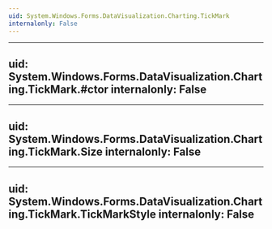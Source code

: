 ```yaml
---
uid: System.Windows.Forms.DataVisualization.Charting.TickMark
internalonly: False
---
```


---
uid: System.Windows.Forms.DataVisualization.Charting.TickMark.#ctor
internalonly: False
---

---
uid: System.Windows.Forms.DataVisualization.Charting.TickMark.Size
internalonly: False
---

---
uid: System.Windows.Forms.DataVisualization.Charting.TickMark.TickMarkStyle
internalonly: False
---

